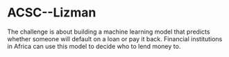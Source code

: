 # ACSC--Lizman
The challenge is about building a machine learning model that predicts whether someone will default on a loan or pay it back. Financial institutions in Africa can use this model to decide who to lend money to.  
